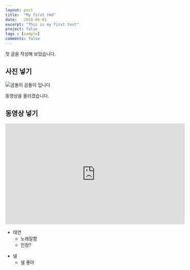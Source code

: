 ```yaml
---
layout: post
title:  "My first rmd"
date:   2018-06-01
excerpt: "This is my first text"
project: false
tags : [sample]
comments: false
---
```


첫 글을 작성해 보았습니다.

## 사진 넣기

![곰돌이](https://i.imgur.com/pTh6WTs.jpg)
곰돌이 입니다

동영상을 올리겠습니다.

## 동영상 넣기

<iframe width="560" height="315" src="https://www.youtube.com/embed/86EsVeiQq2s" frameborder="0" allow="autoplay; encrypted-media" allowfullscreen></iframe>

* 태연
  * 노래잘함
  * 인정?

+ 넬
  + 넬 좋아
